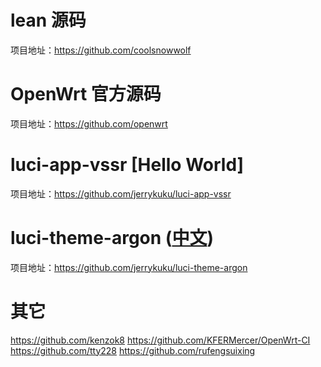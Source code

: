 # lean 源码
项目地址：https://github.com/coolsnowwolf
# OpenWrt 官方源码
项目地址：https://github.com/openwrt
# luci-app-vssr [Hello World]
项目地址：https://github.com/jerrykuku/luci-app-vssr
# luci-theme-argon ([中文](/README_ZH.md))
项目地址：https://github.com/jerrykuku/luci-theme-argon
# 其它
https://github.com/kenzok8
https://github.com/KFERMercer/OpenWrt-CI
https://github.com/tty228
https://github.com/rufengsuixing
